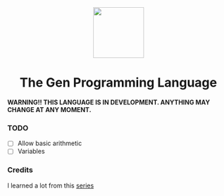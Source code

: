 <div align="center">
    <img width="115px" src="https://user-images.githubusercontent.com/60306074/148671204-b759cf4b-dada-483b-80f5-7bc24efc49e5.png">
    <h1>The Gen Programming Language</h1>
</div>

**WARNING!! THIS LANGUAGE IS IN DEVELOPMENT. ANYTHING MAY CHANGE AT ANY MOMENT.**

### TODO
 - [ ] Allow basic arithmetic
 - [ ] Variables

### Credits
I learned a lot from this [series](https://ruslanspivak.com/lsbasi-part1/)

